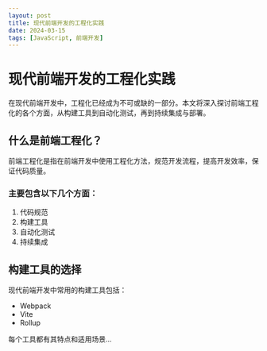 ```yaml
---
layout: post
title: 现代前端开发的工程化实践
date: 2024-03-15
tags: [JavaScript, 前端开发]
---
```


# 现代前端开发的工程化实践

在现代前端开发中，工程化已经成为不可或缺的一部分。本文将深入探讨前端工程化的各个方面，从构建工具到自动化测试，再到持续集成与部署。

## 什么是前端工程化？

前端工程化是指在前端开发中使用工程化方法，规范开发流程，提高开发效率，保证代码质量。

### 主要包含以下几个方面：

1. 代码规范
2. 构建工具
3. 自动化测试
4. 持续集成

## 构建工具的选择

现代前端开发中常用的构建工具包括：

- Webpack
- Vite
- Rollup

每个工具都有其特点和适用场景... 